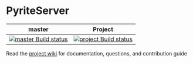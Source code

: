 # PyriteServer

master | Project
--- | ---
[![master Build status](https://ci.appveyor.com/api/projects/status/jt6prrgt6a36igsb/branch/master?svg=true)](https://ci.appveyor.com/project/Pyrite/pyriteserver/branch/master) | [![project Build status](https://ci.appveyor.com/api/projects/status/jt6prrgt6a36igsb?svg=true)](https://ci.appveyor.com/project/Pyrite/pyriteserver)

Read the [project wiki](https://github.com/stephbu/dxcubeserver/wiki) for documentation, questions, and contribution guide
